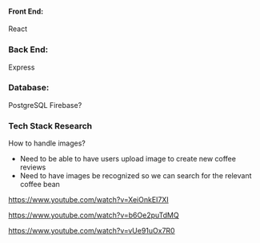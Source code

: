 #### Front End:
React

### Back End:
Express

### Database:
PostgreSQL
Firebase?

### Tech Stack Research

How to handle images?
- Need to be able to have users upload image to create new coffee reviews
- Need to have images be recognized so we can search for the relevant coffee bean

https://www.youtube.com/watch?v=XeiOnkEI7XI

https://www.youtube.com/watch?v=b6Oe2puTdMQ

https://www.youtube.com/watch?v=vUe91uOx7R0





